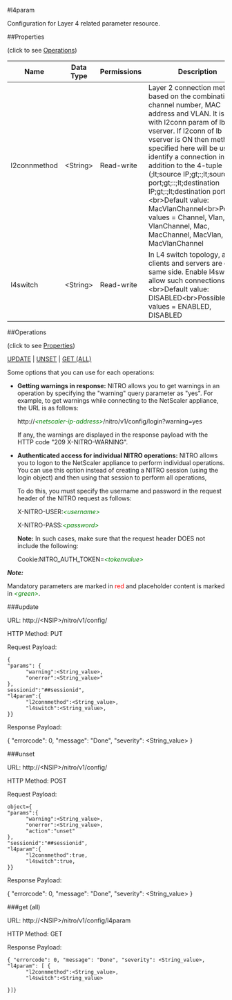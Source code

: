 #l4param

Configuration for Layer 4 related parameter resource.


##Properties 
<span>(click to see [Operations](#operations))</span>


<table><thead><tr><th>Name</th><th> Data Type</th><th> Permissions</th><th>Description</th></tr></thead><tbody><tr><td>l2connmethod</td><td>&lt;String></td><td>Read-write</td><td>Layer 2 connection method based on the combination of channel number, MAC address and VLAN. It is tuned with l2conn param of lb vserver. If l2conn of lb vserver is ON then method specified here will be used to identify a connection in addition to the 4-tuple (;lt;source IP;gt;:;lt;source port;gt;::;lt;destination IP;gt;:;lt;destination port;gt;).&lt;br>Default value: MacVlanChannel&lt;br>Possible values = Channel, Vlan, VlanChannel, Mac, MacChannel, MacVlan, MacVlanChannel</td><tr><tr><td>l4switch</td><td>&lt;String></td><td>Read-write</td><td>In L4 switch topology, always clients and servers are on the same side. Enable l4switch to allow such connections.&lt;br>Default value: DISABLED&lt;br>Possible values = ENABLED, DISABLED</td><tr></tbody></table>
##Operations 
<span>(click to see [Properties](#properties))</span>


[UPDATE](#update) | [UNSET](#unset) | [GET (ALL)](#get-(all))


Some options that you can use for each operations:
<ul><li><p><b>Getting warnings in response:</b> NITRO allows you to get warnings in an operation by specifying the "warning" query parameter as "yes". For example, to get warnings while connecting to the NetScaler appliance, the URL is as follows:</p><p>http://<span style="color:green;font-style:italic;">&lt;netscaler-ip-address&gt;</span>/nitro/v1/config/login?warning=yes</p><p>If any, the warnings are displayed in the response payload with the HTTP code "209 X-NITRO-WARNING".</p></li><li><p><b>Authenticated access for individual NITRO operations:</b> NITRO allows you to logon to the NetScaler appliance to perform individual operations. You can use this option instead of creating a NITRO session (using the login object) and then using that session to perform all operations,</p><p>To do this, you must specify the username and password in the request header of the NITRO request as follows:</p><p>X-NITRO-USER:<span style="color:green;font-style:italic;">&lt;username&gt;</span></p><p>X-NITRO-PASS:<span style="color:green;font-style:italic;">&lt;password&gt;</span></p><p><b>Note:</b> In such cases, make sure that the request header DOES not include the following:</p><p>Cookie:NITRO_AUTH_TOKEN=<span style="color:green;font-style:italic;">&lt;tokenvalue&gt;</span></p></li></ul>



***Note:*** 
Mandatory parameters are marked in <span style="color:#FF0000;">red</span> and placeholder content is marked in <span style="color:green;font-style:italic">&lt;green&gt;</span>.

###update



URL: http://&lt;NSIP&gt;/nitro/v1/config/
HTTP Method: PUT
Request Payload: ```{"params": {      "warning":<String_value>,      "onerror":<String_value>"},sessionid":"##sessionid","l4param":{      "l2connmethod":<String_value>,      "l4switch":<String_value>,}}```
Response Payload: 
{ "errorcode": 0, "message": "Done", "severity": <String_value> }


###unset



URL: http://&lt;NSIP&gt;/nitro/v1/config/
HTTP Method: POST
Request Payload: ```object={"params":{      "warning":<String_value>,      "onerror":<String_value>,      "action":"unset"},"sessionid":"##sessionid","l4param":{      "l2connmethod":true,      "l4switch":true,}}```
Response Payload: 
{ "errorcode": 0, "message": "Done", "severity": <String_value> }


###get (all)



URL: http://&lt;NSIP&gt;/nitro/v1/config/l4param
HTTP Method: GET
Response Payload: ```{ "errorcode": 0, "message": "Done", "severity": <String_value>, "l4param": [ {      "l2connmethod":<String_value>,      "l4switch":<String_value>}]}```



